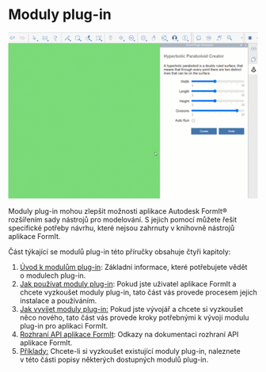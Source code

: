 # Moduly plug-in

![](../.gitbook/assets/gg1.gif)

Moduly plug-in mohou zlepšit možnosti aplikace Autodesk FormIt® rozšířením sady nástrojů pro modelování. S jejich pomocí můžete řešit specifické potřeby návrhu, které nejsou zahrnuty v knihovně nástrojů aplikace FormIt.

Část týkající se modulů plug-in této příručky obsahuje čtyři kapitoly:

1. [Úvod k modulům plug-in](introduction.md): Základní informace, které potřebujete vědět o modulech plug-in.
2. [Jak používat moduly plug-in](how-to-use-plug-ins.md): Pokud jste uživatel aplikace FormIt a chcete vyzkoušet moduly plug-in, tato část vás provede procesem jejich instalace a používáním.
3. [Jak vyvíjet moduly plug-in:](how-to-develop-plugins/) Pokud jste vývojář a chcete si vyzkoušet něco nového, tato část vás provede kroky potřebnými k vývoji modulu plug-in pro aplikaci FormIt.
4. [Rozhraní API aplikace FormIt](how-to-develop-plugins/useful-links.md): Odkazy na dokumentaci rozhraní API aplikace FormIt.
5. [Příklady:](example-1/) Chcete-li si vyzkoušet existující moduly plug-in, naleznete v této části popisy některých dostupných modulů plug-in.
